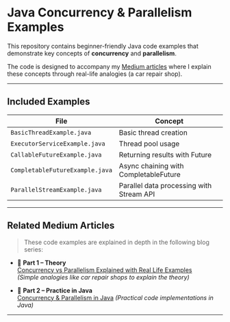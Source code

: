 # Java Concurrency & Parallelism Examples

This repository contains beginner-friendly Java code examples that demonstrate key concepts of **concurrency** and **parallelism**.  

The code is designed to accompany my [Medium articles](https://onurhaktan.medium.com/) where I explain these concepts through real-life analogies (a car repair shop).

---

## Included Examples

| File                          | Concept                      |
|------------------------------|------------------------------|
| `BasicThreadExample.java`     | Basic thread creation        |
| `ExecutorServiceExample.java` | Thread pool usage            |
| `CallableFutureExample.java`  | Returning results with Future |
| `CompletableFutureExample.java` | Async chaining with CompletableFuture |
| `ParallelStreamExample.java`  | Parallel data processing with Stream API |

---

## Related Medium Articles

> These code examples are explained in depth in the following blog series:

- 🔹 **Part 1 – Theory**  
  [Concurrency vs Parallelism Explained with Real Life Examples](https://onurhaktan.medium.com/concurrency-and-parallelism-1-2-5e9ef438918c)  
  *(Simple analogies like car repair shops to explain the theory)*

- 🔹 **Part 2 – Practice in Java**   
[Concurrency & Parallelism in Java](https://onurhaktan.medium.com/concurrency-and-parallelism-2-2-03d9feb2d89b)
  *(Practical code implementations in Java)*

---
